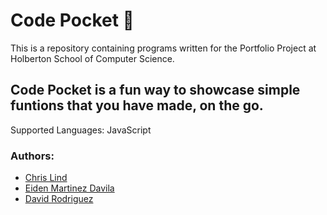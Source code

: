 # Code Pocket :robot:

This is a repository containing programs written for the Portfolio Project at Holberton School of Computer Science.

## Code Pocket is a fun way to showcase simple funtions that you have made, on the go.
Supported Languages: JavaScript

### Authors:
- [Chris Lind](https://github.com/ChrissLind)
- [Eiden Martinez Davila](https://github.com/EGabriel-bot)
- [David Rodriguez](https://github.com/DavidDaniel1996)
